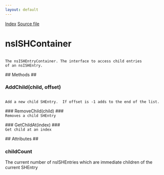 ```yaml
---
layout: default
---
```

<div id='links'><a href="../index.html">Index</a>
<a href="http://dxr.mozilla.org/mozilla-central/source/docshell/shistory/public/nsISHContainer.idl">Source file</a>
</div>

# nsISHContainer #
<code>  
The nsISHEntryContainer. The interface to access child entries  
of an nsISHEntry.  
  
  
</code>
## Methods ##

### AddChild(child, offset) ###
<code>  
Add a new child SHEntry.  If offset is -1 adds to the end of the list.  
  
</code>
### RemoveChild(child) ###
<code>  
Removes a child SHEntry  
  
</code>
### GetChildAt(index) ###
<code>  
Get child at an index  
  
</code>
## Attributes ##

### childCount ###
  
The current number of nsISHEntries which are immediate children of the   
current SHEntry  
  
